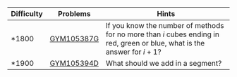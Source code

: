 | Difficulty | Problems | Hints |
| -------- | -------- | -------- |
| *1800 | [GYM105387G](https://codeforces.com/gym/105387/problem/G) | If you know the number of methods for no more than $i$ cubes ending in red, green or blue, what is the answer for $i+1$? |
| *1900 | [GYM105394D](https://codeforces.com/gym/105394/problem/D) | What should we add in a segment? |